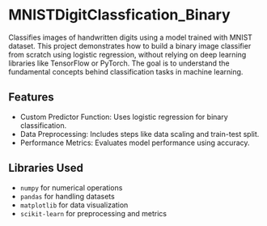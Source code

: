 # MNISTDigitClassfication_Binary
Classifies images of handwritten digits using a model trained with MNIST dataset. This project demonstrates how to build a binary image classifier from scratch using logistic regression, without relying on deep learning libraries like TensorFlow or PyTorch. The goal is to understand the fundamental concepts behind classification tasks in machine learning.

## Features
- Custom Predictor Function: Uses logistic regression for binary classification.
- Data Preprocessing: Includes steps like data scaling and train-test split.
- Performance Metrics: Evaluates model performance using accuracy.

## Libraries Used
- ```numpy``` for numerical operations
- ```pandas``` for handling datasets
- ```matplotlib``` for data visualization
- ```scikit-learn``` for preprocessing and metrics
